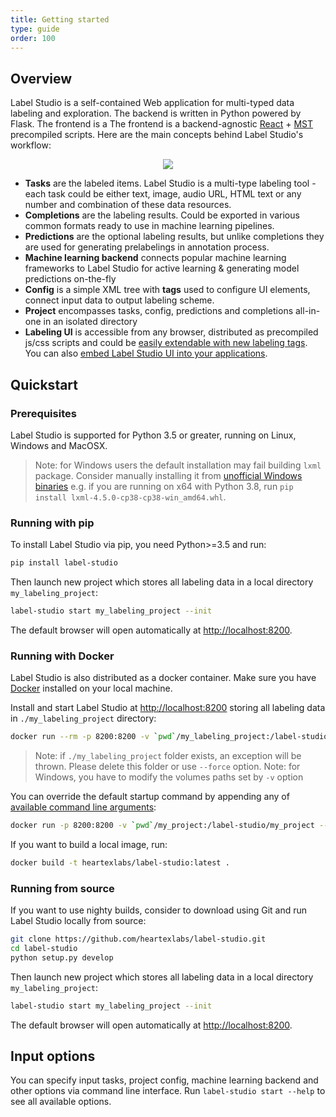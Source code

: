```yaml
---
title: Getting started
type: guide
order: 100
---
```


## Overview

Label Studio is a self-contained Web application for multi-typed data labeling and exploration. The backend is written in Python powered by Flask. The frontend is a The frontend is a backend-agnostic [React](https://reactjs.org/) + [MST](https://github.com/mobxjs/mobx-state-tree) precompiled scripts. 
Here are the main concepts behind Label Studio's workflow:

<div style="margin:auto; text-align:center; width:100%"><img src="/images/label-studio-overview.png"/></div>

- **Tasks** are the labeled items. Label Studio is a multi-type labeling tool - each task could be either text, image, audio URL, HTML text or any number and combination of these data resources.
- **Completions** are the labeling results. Could be exported in various common formats ready to use in machine learning pipelines.
- **Predictions** are the optional labeling results, but unlike completions they are used for generating prelabelings in annotation process.
- **Machine learning backend** connects popular machine learning frameworks to Label Studio for active learning & generating model predictions on-the-fly
- **Config** is a simple XML tree with **tags** used to configure UI elements, connect input data to output labeling scheme.
- **Project** encompasses tasks, config, predictions and completions all-in-one in an isolated directory
- **Labeling UI** is accessible from any browser, distributed as precompiled js/css scripts and could be [easily extendable with new labeling tags](frontend.html). You can also [embed Label Studio UI into your applications](frontend.html#Quickstart).


## Quickstart

### Prerequisites

Label Studio is supported for Python 3.5 or greater, running on Linux, Windows and MacOSX.

> Note: for Windows users the default installation may fail building `lxml` package. Consider manually installing it from [unofficial Windows binaries](https://www.lfd.uci.edu/~gohlke/pythonlibs/#lxml) e.g. if you are running on x64 with Python 3.8, run `pip install lxml‑4.5.0‑cp38‑cp38‑win_amd64.whl`.


### Running with pip

To install Label Studio via pip, you need Python>=3.5 and run:
```bash
pip install label-studio
```

Then launch new project which stores all labeling data in a local directory `my_labeling_project`:

```bash
label-studio start my_labeling_project --init
```
The default browser will open automatically at [http://localhost:8200](http://localhost:8200). 

### Running with Docker

Label Studio is also distributed as a docker container. Make sure you have [Docker](https://www.docker.com/) installed on your local machine.

Install and start Label Studio at [http://localhost:8200](http://localhost:8200) storing all labeling data in `./my_labeling_project` directory:
```bash
docker run --rm -p 8200:8200 -v `pwd`/my_labeling_project:/label-studio/my_labeling_project --name label-studio heartexlabs/label-studio:latest
```

> Note: if `./my_labeling_project` folder exists, an exception will be thrown. Please delete this folder or use `--force` option.
> Note: for Windows, you have to modify the volumes paths set by `-v` option

You can override the default startup command by appending any of [available command line arguments]():

```bash
docker run -p 8200:8200 -v `pwd`/my_project:/label-studio/my_project --name label-studio heartexlabs/label-studio:latest label-studio start my_project --init --force --template image_mixedlabel
```

If you want to build a local image, run:
```bash
docker build -t heartexlabs/label-studio:latest .
```

### Running from source

If you want to use nighty builds, consider to download using Git and run Label Studio locally from source:

```bash
git clone https://github.com/heartexlabs/label-studio.git
cd label-studio
python setup.py develop
```

Then launch new project which stores all labeling data in a local directory `my_labeling_project`:

```bash
label-studio start my_labeling_project --init
```
The default browser will open automatically at [http://localhost:8200](http://localhost:8200).


## Input options

You can specify input tasks, project config, machine learning backend and other options via command line interface. Run `label-studio start --help` to see all available options.